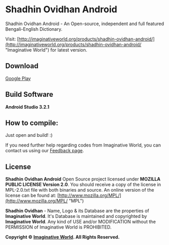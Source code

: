 # Shadhin Ovidhan Android #
Shadhin Ovidhan Android - An Open-source, independent and full featured Bengali-English Dictionary.

Visit: [http://imaginativeworld.org/products/shadhin-ovidhan-android/](http://imaginativeworld.org/products/shadhin-ovidhan-android/ "Imaginative World") for latest version.

## Download ##
[Google Play](https://play.google.com/store/apps/details?id=org.imaginativeworld.shadhinovidhan)



## Build Software ##

**Android Studio 3.2.1**


## How to compile: ##

Just open and build! :)

If you need further help regarding codes from Imaginative World, you can contact us using our [Feedback page](http://blog.imaginativeworld.org/feedback "Imaginative World Feedback page").

## License ##

**Shadhin Ovidhan Android** Open Source project licensed under **MOZILLA PUBLIC LICENSE Version 2.0**. You should receive a copy of the license in MPL-2.0.txt file with both binaries and source. An online version of the license can be found at: [http://www.mozilla.org/MPL/](http://www.mozilla.org/MPL/ "MPL")

**Shadhin Ovidhan** - Name, Logo & its Database are the properties of **Imaginative World**. It's Database is maintained and copyrighted by **Imaginative World**. Any kind of USE and/or MODIFICATION without the PERMISSION of Imaginative World is PROHIBITED.
    

**Copyright © [Imaginative World](http://imaginativeworld.org "Imaginative World"). All Rights Reserved.**
